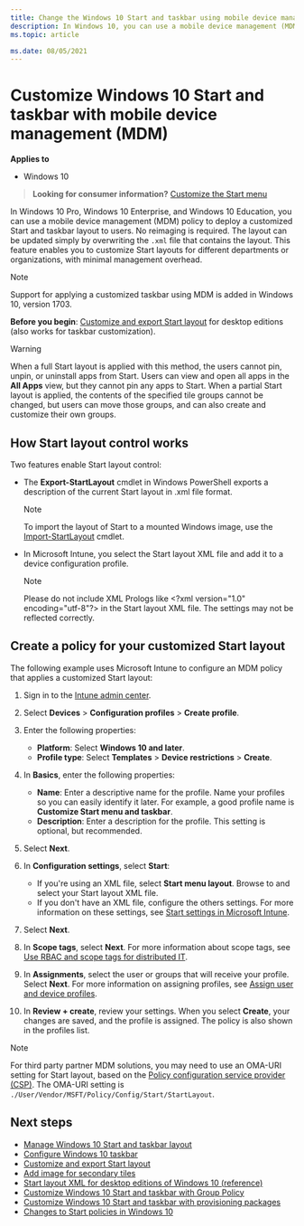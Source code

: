 ```yaml
---
title: Change the Windows 10 Start and taskbar using mobile device management | Microsoft Docs
description: In Windows 10, you can use a mobile device management (MDM) policy to deploy a customized Start and taskbar layout to users. For example, use Microsoft Intune to configure the start menu layout and taskbar, and deploy the policy to your devices.
ms.topic: article 

ms.date: 08/05/2021
--- 
```


# Customize Windows 10 Start and taskbar with mobile device management (MDM) 


**Applies to** 

- Windows 10 


>**Looking for consumer information?** [Customize the Start menu](https://go.microsoft.com/fwlink/p/?LinkId=623630) 

In Windows 10 Pro, Windows 10 Enterprise, and Windows 10 Education, you can use a mobile device management (MDM) policy to deploy a customized Start and taskbar layout to users. No reimaging is required. The layout can be updated simply by overwriting the `.xml` file that contains the layout. This feature enables you to customize Start layouts for different departments or organizations, with minimal management overhead. 

>[!NOTE]
>Support for applying a customized taskbar using MDM is added in Windows 10, version 1703. 

**Before you begin**: [Customize and export Start layout](customize-and-export-start-layout.md) for desktop editions (also works for taskbar customization). 

>[!WARNING]
>When a full Start layout is applied with this method, the users cannot pin, unpin, or uninstall apps from Start. Users can view and open all apps in the **All Apps** view, but they cannot pin any apps to Start. When a partial Start layout is applied, the contents of the specified tile groups cannot be changed, but users can move those groups, and can also create and customize their own groups. 

  

## <a href="" id="bkmk-howstartscreencontrolworks"></a>How Start layout control works 


Two features enable Start layout control: 

- The **Export-StartLayout** cmdlet in Windows PowerShell exports a description of the current Start layout in .xml file format.  

    >[!NOTE]
    >To import the layout of Start to a mounted Windows image, use the [Import-StartLayout](/powershell/module/startlayout/import-startlayout) cmdlet. 

      

- In Microsoft Intune, you select the Start layout XML file and add it to a device configuration profile.  

    >[!NOTE]
    >Please do not include XML Prologs like \<?xml version="1.0" encoding="utf-8"?\> in the Start layout XML file. The settings may not be reflected correctly. 

## <a href="" id="bkmk-domaingpodeployment"></a>Create a policy for your customized Start layout 

The following example uses Microsoft Intune to configure an MDM policy that applies a customized Start layout: 

1. Sign in to the [Intune admin center](https://go.microsoft.com/fwlink/?linkid=2109431). 

2. Select **Devices** > **Configuration profiles** > **Create profile**. 

3. Enter the following properties: 

    - **Platform**: Select **Windows 10 and later**.
    - **Profile type**: Select **Templates** > **Device restrictions** > **Create**. 

4. In **Basics**, enter the following properties: 

    - **Name**: Enter a descriptive name for the profile. Name your profiles so you can easily identify it later. For example, a good profile name is **Customize Start menu and taskbar**.
    - **Description**: Enter a description for the profile. This setting is optional, but recommended. 

5. Select **Next**. 

6. In **Configuration settings**, select **Start**: 

    - If you're using an XML file, select **Start menu layout**. Browse to and select your Start layout XML file.
    - If you don't have an XML file, configure the others settings. For more information on these settings, see [Start settings in Microsoft Intune](/mem/intune/configuration/device-restrictions-windows-10#start). 

7. Select **Next**.
8. In **Scope tags**, select **Next**. For more information about scope tags, see [Use RBAC and scope tags for distributed IT](/mem/intune/fundamentals/scope-tags).
9. In **Assignments**, select the user or groups that will receive your profile. Select **Next**. For more information on assigning profiles, see [Assign user and device profiles](/mem/intune/configuration/device-profile-assign).
10. In **Review + create**, review your settings. When you select **Create**, your changes are saved, and the profile is assigned. The policy is also shown in the profiles list. 

> [!NOTE]
> For third party partner MDM solutions, you may need to use an OMA-URI setting for Start layout, based on the [Policy configuration service provider (CSP)](/windows/client-management/mdm/policy-configuration-service-provider). The OMA-URI setting is `./User/Vendor/MSFT/Policy/Config/Start/StartLayout`. 


## Next steps 

- [Manage Windows 10 Start and taskbar layout](windows-10-start-layout-options-and-policies.md)
- [Configure Windows 10 taskbar](configure-windows-10-taskbar.md)
- [Customize and export Start layout](customize-and-export-start-layout.md)
- [Add image for secondary tiles](start-secondary-tiles.md)
- [Start layout XML for desktop editions of Windows 10 (reference)](start-layout-xml-desktop.md)
- [Customize Windows 10 Start and taskbar with Group Policy](customize-windows-10-start-screens-by-using-group-policy.md)
- [Customize Windows 10 Start and taskbar with provisioning packages](customize-windows-10-start-screens-by-using-provisioning-packages-and-icd.md)
- [Changes to Start policies in Windows 10](changes-to-start-policies-in-windows-10.md)
